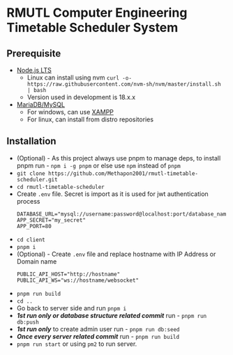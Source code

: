# RMUTL Computer Engineering Timetable Scheduler System

## Prerequisite

- [Node.js LTS](https://nodejs.org/en/download)
  - Linux can install using nvm `curl -o- https://raw.githubusercontent.com/nvm-sh/nvm/master/install.sh | bash`
  - Version used in development is 18.x.x
- [MariaDB/MySQL](https://mariadb.org/download)
  - For windows, can use [XAMPP](https://www.apachefriends.org/)
  - For linux, can install from distro repositories

## Installation

- (Optional) - As this project always use pnpm to manage deps, to install pnpm run - `npm i -g pnpm` or else use `npm` instead of `pnpm`
- `git clone https://github.com/Methapon2001/rmutl-timetable-scheduler.git`
- `cd rmutl-timetable-scheduler`
- Create `.env` file. Secret is import as it is used for jwt authentication process
  ```env
  DATABASE_URL="mysql://username:password@localhost:port/database_name"
  APP_SECRET="my_secret"
  APP_PORT=80
  ```
- `cd client`
- `pnpm i`
- (Optional) - Create `.env` file and replace hostname with IP Address or Domain name
  ```env
  PUBLIC_API_HOST="http://hostname"
  PUBLIC_API_WS="ws://hostname/websocket"
  ```
- `pnpm run build`
- `cd ..`
- Go back to server side and run `pnpm i`
- **_1st run only or database structure related commit_** run - `pnpm run db:push`
- **_1st run only_** to create admin user run - `pnpm run db:seed`
- **_Once every server related commit_** run - `pnpm run build`
- `pnpm run start` or using `pm2` to run server.
